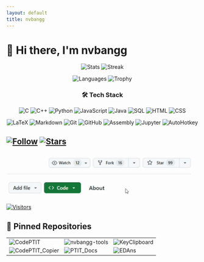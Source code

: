 ```yaml
---
layout: default
title: nvbangg
---
```


# 👋 Hi there, I'm nvbangg

<div align="center">

![Stats](https://github-readme-stats.vercel.app/api?username=nvbangg&show_icons=true&theme=dracula&count_private=true&hide_border=true&border_radius=20&card_width=380) ![Streak](https://github-readme-streak-stats.herokuapp.com/?user=nvbangg&theme=dracula&hide_border=true&border_radius=20&card_width=380)

![Languages](https://github-readme-stats.vercel.app/api/top-langs/?username=nvbangg&count_private=true&layout=pie&theme=dracula&hide_border=true&langs_count=6&border_radius=20) ![Trophy](https://github-profile-trophy.vercel.app/?username=nvbangg&theme=dracula&no-frame=true&column=2&row=3&margin-w=10&margin-h=20)

### 🛠️ Tech Stack

![C](https://img.shields.io/badge/C-555555?style=for-the-badge&logo=c&logoColor=white) ![C++](https://img.shields.io/badge/C++-f34b7d?style=for-the-badge&logo=cplusplus&logoColor=white) ![Python](https://img.shields.io/badge/Python-3572A5?style=for-the-badge&logo=python&logoColor=white) ![JavaScript](https://img.shields.io/badge/JavaScript-f1e05a?style=for-the-badge&logo=javascript&logoColor=black) ![Java](https://img.shields.io/badge/Java-b07219?style=for-the-badge&logo=openjdk&logoColor=white) ![SQL](https://img.shields.io/badge/SQL-F29111?style=for-the-badge&logo=postgresql&logoColor=white) ![HTML](https://img.shields.io/badge/HTML-e34c26?style=for-the-badge&logo=html5&logoColor=white) ![CSS](https://img.shields.io/badge/CSS-563d7c?style=for-the-badge&logo=css&logoColor=white) 

![LaTeX](https://img.shields.io/badge/LaTeX-47A141?style=for-the-badge&logo=latex&logoColor=white) ![Markdown](https://img.shields.io/badge/Markdown-4A4A4A?style=for-the-badge&logo=markdown&logoColor=white) ![Git](https://img.shields.io/badge/Git-F05032?style=for-the-badge&logo=git&logoColor=white) ![GitHub](https://img.shields.io/badge/GitHub-181717?style=for-the-badge&logo=github&logoColor=white) ![Assembly](https://img.shields.io/badge/Assembly-A179DC?style=for-the-badge&logo=assemblyscript&logoColor=white) ![Jupyter](https://img.shields.io/badge/Jupyter-DA5B0B?style=for-the-badge&logo=jupyter&logoColor=white) ![AutoHotkey](https://img.shields.io/badge/AutoHotkey-659F6A?style=for-the-badge&logo=autohotkey&logoColor=white)

</div>

## [![Follow](https://img.shields.io/github/followers/nvbangg?label=Follow%20my%20GitHub&logo=github)](https://github.com/nvbangg) [![Stars](https://img.shields.io/github/stars/nvbangg?label=Stars&logo=github)](https://github.com/nvbangg)

![Gif](https://raw.githubusercontent.com/nvbangg/nvbangg/main/data/star_follow.gif)

[![Visitors](https://api.visitorbadge.io/api/visitors?path=https%3A%2F%2Fgithub.com%2Fnvbangg&countColor=blue)](https://visitorbadge.io/status?path=https%3A%2F%2Fgithub.com%2Fnvbangg)

## 📌 Pinned Repositories

<table>
  <tr>
    <td>
      <img src="https://github-readme-stats.vercel.app/api/pin/?username=nvbangg&repo=CodePTIT&theme=dracula&hide_border=true&border_radius=20" width="300" height="150" alt="CodePTIT"/>
    </td>
    <td>
      <img src="https://github-readme-stats.vercel.app/api/pin/?username=nvbangg&repo=nvbangg-tools&theme=dracula&hide_border=true&border_radius=20" width="300" height="150" alt="nvbangg-tools"/>
    </td>
    <td>
      <img src="https://github-readme-stats.vercel.app/api/pin/?username=nvbangg&repo=KeyClipboard&theme=dracula&hide_border=true&border_radius=20" width="300" height="150" alt="KeyClipboard"/>
    </td>
  </tr>
  <tr>
    <td>
      <img src="https://github-readme-stats.vercel.app/api/pin/?username=nvbangg&repo=CodePTIT_Copier&theme=dracula&hide_border=true&border_radius=20" width="300" height="150" alt="CodePTIT_Copier"/>
    </td>
    <td>
      <img src="https://github-readme-stats.vercel.app/api/pin/?username=nvbangg&repo=PTIT_Docs&theme=dracula&hide_border=true&border_radius=20" width="300" height="150" alt="PTIT_Docs"/>
    </td>
    <td>
      <img src="https://github-readme-stats.vercel.app/api/pin/?username=nvbangg&repo=EDAns&theme=dracula&hide_border=true&border_radius=20" width="300" height="150" alt="EDAns"/>
    </td>
  </tr>
</table>


